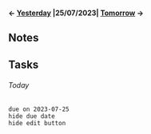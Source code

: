 #### <- [Yesterday](Daily%20Notes/2023/July/Monday,%2024-07-2023) |25/07/2023| [Tomorrow](Daily%20Notes/2023/July/Wednesday,%2026-07-2023) ->
## Notes


## Tasks
###### Today
```tasks
due on 2023-07-25
hide due date
hide edit button
```
